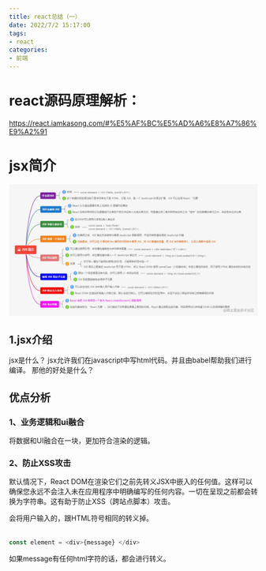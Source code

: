 ```yaml
---
title: react总结（一）
date: 2022/7/2 15:17:00   
tags: 
- react
categories: 
- 前端
---
```



# react源码原理解析：

https://react.iamkasong.com/#%E5%AF%BC%E5%AD%A6%E8%A7%86%E9%A2%91

# jsx简介

![](../images//1.webp)

## 1.jsx介绍

jsx是什么？ jsx允许我们在javascript中写html代码。并且由babel帮助我们进行编译。 那他的好处是什么？

## 优点分析

### 1、业务逻辑和ui融合

将数据和UI融合在一块，更加符合渲染的逻辑。

### 2、防止XSS攻击

默认情况下，React DOM在渲染它们之前先转义JSX中嵌入的任何值。这样可以确保您永远不会注入未在应用程序中明确编写的任何内容。一切在呈现之前都会转换为字符串。这有助于防止XSS（跨站点脚本）攻击。

会将用户输入的，跟HTML符号相同的转义掉。

```javascript

const element = <div>{message} </div>

```

如果message有任何html字符的话，都会进行转义。

